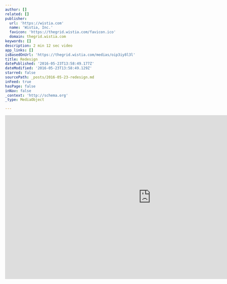 ```yaml
---
author: []
related: []
publisher:
  url: 'https://wistia.com'
  name: 'Wistia, Inc.'
  favicon: 'https://thegrid.wistia.com/favicon.ico'
  domain: thegrid.wistia.com
keywords: []
description: 2 min 12 sec video
app_links: []
isBasedOnUrl: 'https://thegrid.wistia.com/medias/oip3iy8l3l'
title: Redesign
datePublished: '2016-05-23T13:58:49.177Z'
dateModified: '2016-05-23T13:58:49.129Z'
starred: false
sourcePath: _posts/2016-05-23-redesign.md
inFeed: true
hasPage: false
inNav: false
_context: 'http://schema.org'
_type: MediaObject

---
```

<iframe src="https://cdn.embedly.com/widgets/media.html?src=https%3A%2F%2Ffast.wistia.net%2Fembed%2Fiframe%2Foip3iy8l3l%3Ftwitter%3Dtrue&amp;src_secure=1&amp;url=https%3A%2F%2Fthegrid.wistia.com%2Fmedias%2Foip3iy8l3l&amp;image=https%3A%2F%2Fembed-ssl.wistia.com%2Fdeliveries%2F9add065f4ed81c1da103cd3e784ace4abc02c1c2.jpg%3Fimage_crop_resized%3D960x540&amp;key=b7d04c9b404c499eba89ee7072e1c4f7&amp;type=text%2Fhtml&amp;schema=wistia" width="960" height="540" scrolling="no" frameborder="0" allowfullscreen="" style=""></iframe>
